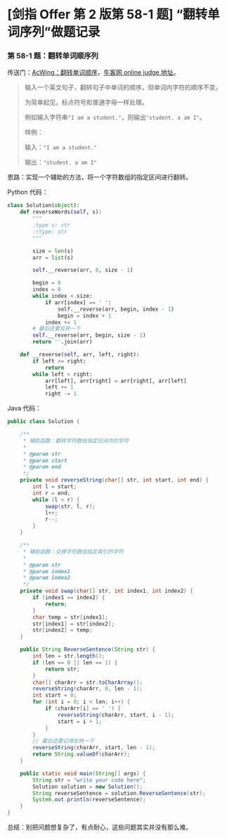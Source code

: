 # [剑指 Offer 第 2 版第 58-1 题] “翻转单词序列”做题记录

### 第 58-1 题：翻转单词顺序列

传送门：[AcWing：翻转单词顺序](https://www.acwing.com/problem/content/73/)，[牛客网 online judge 地址](https://www.nowcoder.com/practice/3194a4f4cf814f63919d0790578d51f3?tpId=13&tqId=11197&tPage=3&rp=3&ru=/ta/coding-interviews&qru=/ta/coding-interviews/question-ranking)。

> 输入一个英文句子，翻转句子中单词的顺序，但单词内字符的顺序不变。
>
> 为简单起见，标点符号和普通字母一样处理。
>
> 例如输入字符串`"I am a student."`，则输出`"student. a am I"`。
>
> 样例：
>
> 输入：`"I am a student."`
>
> 输出：`"student. a am I"`

思路：实现一个辅助的方法，将一个字符数组的指定区间进行翻转。

Python 代码：

```python
class Solution(object):
    def reverseWords(self, s):
        """
        :type s: str
        :rtype: str
        """

        size = len(s)
        arr = list(s)

        self.__reverse(arr, 0, size - 1)

        begin = 0
        index = 0
        while index < size:
            if arr[index] == ' ':
                self.__reverse(arr, begin, index - 1)
                begin = index + 1
            index += 1
        # 最后还要反转一下
        self.__reverse(arr, begin, size - 1)
        return ''.join(arr)

    def __reverse(self, arr, left, right):
        if left >= right:
            return
        while left < right:
            arr[left], arr[right] = arr[right], arr[left]
            left += 1
            right -= 1
```

Java 代码：

```java
public class Solution {

    /**
     * 辅助函数：翻转字符数组指定区间内的字符
     *
     * @param str
     * @param start
     * @param end
     */
    private void reverseString(char[] str, int start, int end) {
        int l = start;
        int r = end;
        while (l < r) {
            swap(str, l, r);
            l++;
            r--;
        }
    }

    /**
     * 辅助函数：交换字符数组指定索引的字符
     *
     * @param str
     * @param index1
     * @param index2
     */
    private void swap(char[] str, int index1, int index2) {
        if (index1 == index2) {
            return;
        }
        char temp = str[index1];
        str[index1] = str[index2];
        str[index2] = temp;
    }

    public String ReverseSentence(String str) {
        int len = str.length();
        if (len == 0 || len == 1) {
            return str;
        }
        char[] charArr = str.toCharArray();
        reverseString(charArr, 0, len - 1);
        int start = 0;
        for (int i = 0; i < len; i++) {
            if (charArr[i] == ' ') {
                reverseString(charArr, start, i - 1);
                start = i + 1;
            }
        }
        // 最后还要记得反转一下
        reverseString(charArr, start, len - 1);
        return String.valueOf(charArr);
    }

    public static void main(String[] args) {
        String str = "write your code here";
        Solution solution = new Solution();
        String reverseSentence = solution.ReverseSentence(str);
        System.out.println(reverseSentence);
    }
}
```

总结：别把问题想复杂了，有点耐心，这些问题其实并没有那么难。

<script src='https://cdnjs.cloudflare.com/ajax/libs/mathjax/2.7.5/MathJax.js?config=TeX-MML-AM_CHTML' async></script>

<script type="text/x-mathjax-config">
MathJax.Hub.Config({
tex2jax: {
  inlineMath: [['$','$'], ['\\(','\\)']],
  processEscapes: true
  },
displayAlign : "left",
TeX: {
        equationNumbers: {
            autoNumber: "all",
            useLabelIds: true
        }
    },
    "HTML-CSS": {
        linebreaks: {
            automatic: true
        },
        scale: 100,
        styles: {
          ".MathJax_Display": {
            "text-align": "left",
            "width" : "auto",
            "margin": "10px 0px 10px 0px !important",
            "background-color": "#f5f5f5 !important",
            "border-radius": "3px !important",
            border:  "1px solid #ccc !important",
            padding: "5px 5px 5px 5px !important"
          },
          ".MathJax": {
            "background-color": "#f5f5f5 !important",
            padding: "2px 2px 2px 2px !important"
          }
        }
    },
    SVG: {
        linebreaks: {
            automatic: true
        }
    }
});
</script>

